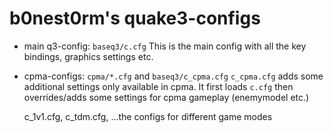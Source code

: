 # b0nest0rm's quake3-configs

* main q3-config: `baseq3/c.cfg`
   This is the main config with all the key bindings, graphics settings etc.
* cpma-configs: `cpma/*.cfg` and `baseq3/c_cpma.cfg`
   `c_cpma.cfg` adds some additional settings only available in cpma. It first loads `c.cfg` then overrides/adds some settings for cpma gameplay (enemymodel etc.)

   c_1v1.cfg, c_tdm.cfg, ...the configs for different game modes

